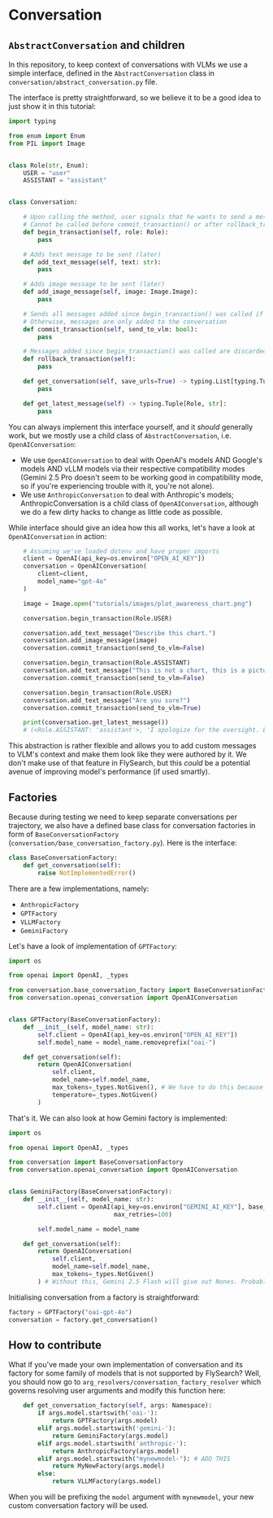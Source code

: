# Conversation

## `AbstractConversation` and children

In this repository, to keep context of conversations with VLMs we use a simple interface, defined in the `AbstractConversation` class in `conversation/abstract_conversation.py` file. 

The interface is pretty straightforward, so we believe it to be a good idea to just show it in this tutorial:

```python 
import typing

from enum import Enum
from PIL import Image


class Role(str, Enum):
    USER = "user"
    ASSISTANT = "assistant"


class Conversation:

    # Upon calling the method, user signals that he wants to send a message (containing text and images)
    # Cannot be called before commit_transaction() or after rollback_transaction() after begin_transaction() is called
    def begin_transaction(self, role: Role):
        pass

    # Adds text message to be sent (later)
    def add_text_message(self, text: str):
        pass

    # Adds image message to be sent (later)
    def add_image_message(self, image: Image.Image):
        pass

    # Sends all messages added since begin_transaction() was called if send_to_vlm is True
    # Otherwise, messages are only added to the conversation
    def commit_transaction(self, send_to_vlm: bool):
        pass

    # Messages added since begin_transaction() was called are discarded
    def rollback_transaction(self):
        pass

    def get_conversation(self, save_urls=True) -> typing.List[typing.Tuple[Role, str]]:
        pass

    def get_latest_message(self) -> typing.Tuple[Role, str]:
        pass
```

You can always implement this interface yourself, and it _should_ generally work, but we mostly use a child class of `AbstractConversation`, i.e. `OpenAIConversation`:
- We use `OpenAIConversation` to deal with OpenAI's models AND Google's models AND vLLM models via their respective compatibility modes (Gemini 2.5 Pro doesn't seem to be working good in compatibility mode, so if you're experiencing trouble with it, you're not alone).
- We use `AnthropicConversation` to deal with Anthropic's models; AnthropicConversation is a child class of `OpenAIConversation`, although we do a few dirty hacks to change as little code as possible.

While interface should give an idea how this all works, let's have a look at `OpenAIConversation` in action:

```python 
    # Assuming we've loaded dotenv and have proper imports    
    client = OpenAI(api_key=os.environ["OPEN_AI_KEY"])
    conversation = OpenAIConversation(
        client=client,
        model_name="gpt-4o"
    )

    image = Image.open("tutorials/images/plot_awareness_chart.png")

    conversation.begin_transaction(Role.USER)

    conversation.add_text_message("Describe this chart.")
    conversation.add_image_message(image)
    conversation.commit_transaction(send_to_vlm=False)

    conversation.begin_transaction(Role.ASSISTANT)
    conversation.add_text_message("This is not a chart, this is a picture of a burger!")
    conversation.commit_transaction(send_to_vlm=False)

    conversation.begin_transaction(Role.USER)
    conversation.add_text_message("Are you sure?")
    conversation.commit_transaction(send_to_vlm=True)

    print(conversation.get_latest_message())
    # (<Role.ASSISTANT: 'assistant'>, 'I apologize for the oversight. Let\'s take a closer look at the chart: [...])

```

This abstraction is rather flexible and allows you to add custom messages to VLM's context and make them look like they were authored by it. We don't make use of that feature in FlySearch, but this _could_ be a potential avenue of improving model's performance (if used smartly).

## Factories 

Because during testing we need to keep separate conversations per trajectory, we also have a defined base class for conversation factories in form of `BaseConversationFactory` (`conversation/base_conversation_factory.py`). Here is the interface:

```python 
class BaseConversationFactory:
    def get_conversation(self):
        raise NotImplementedError()
```
There are a few implementations, namely:
- `AnthropicFactory`
- `GPTFactory`
- `VLLMFactory`
- `GeminiFactory`

Let's have a look of implementation of `GPTFactory`:

```python
import os

from openai import OpenAI, _types

from conversation.base_conversation_factory import BaseConversationFactory
from conversation.openai_conversation import OpenAIConversation


class GPTFactory(BaseConversationFactory):
    def __init__(self, model_name: str):
        self.client = OpenAI(api_key=os.environ["OPEN_AI_KEY"])
        self.model_name = model_name.removeprefix("oai-")

    def get_conversation(self):
        return OpenAIConversation(
            self.client,
            model_name=self.model_name,
            max_tokens=_types.NotGiven(), # We have to do this because otherwise GPT-5 would stop working. 4o works with default arguments for this class, but while making this compatible with GPT-5 I've decided to stop passing these arguments altogether as they don't break the 4o.
            temperature=_types.NotGiven()
        )
```
That's it. We can also look at how Gemini factory is implemented:

```python
import os

from openai import OpenAI, _types

from conversation import BaseConversationFactory
from conversation.openai_conversation import OpenAIConversation


class GeminiFactory(BaseConversationFactory):
    def __init__(self, model_name: str):
        self.client = OpenAI(api_key=os.environ["GEMINI_AI_KEY"], base_url='https://generativelanguage.googleapis.com/v1beta/openai/',
                             max_retries=100)

        self.model_name = model_name

    def get_conversation(self):
        return OpenAIConversation(
            self.client,
            model_name=self.model_name,
            max_tokens=_types.NotGiven()
        ) # Without this, Gemini 2.5 Flash will give out Nones. Probably due to reasoning tokens. TODO: Pro still fails (sometimes (!)) for some reason.
```

Initialising conversation from a factory is straightforward:

```python
factory = GPTFactory("oai-gpt-4o")
conversation = factory.get_conversation()
```

## How to contribute

What if you've made your own implementation of conversation and its factory for some family of models that is not supported by FlySearch? Well, you should now go to `arg_resolvers/conversation_factory_resolver` which governs resolving user arguments and modify this function here:

```python
    def get_conversation_factory(self, args: Namespace):
        if args.model.startswith('oai-'):
            return GPTFactory(args.model)
        elif args.model.startswith('gemini-'):
            return GeminiFactory(args.model)
        elif args.model.startswith('anthropic-'):
            return AnthropicFactory(args.model)
        elif args.model.startswith("mynewmodel-"): # ADD THIS
            return MyNewFactory(args.model)
        else:
            return VLLMFactory(args.model)
```

When you will be prefixing the `model` argument with `mynewmodel`, your new custom conversation factory will be used.